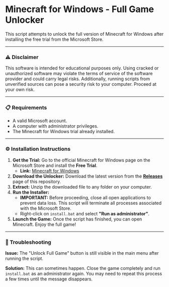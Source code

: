 # Minecraft for Windows - Full Game Unlocker

This script attempts to unlock the full version of Minecraft for Windows after installing the free trial from the Microsoft Store.

---

### **⚠️ Disclaimer**

This software is intended for educational purposes only. Using cracked or unauthorized software may violate the terms of service of the software provider and could carry legal risks. Additionally, running scripts from unverified sources can pose a security risk to your computer. Proceed at your own risk.

---

### **📋 Requirements**

- A valid Microsoft account.
- A computer with administrator privileges.
- The Minecraft for Windows trial already installed.

---

### **⚙️ Installation Instructions**

1.  **Get the Trial:** Go to the official Minecraft for Windows page on the Microsoft Store and install the **Free Trial**.
    - **Link:** [Minecraft for Windows](https://apps.microsoft.com/detail/9NBLGGH2JHXJ?hl=en-us&gl=IN)
2.  **Download the Unlocker:** Download the latest version from the [**Releases**](https://github.com/YOUR_USERNAME/YOUR_REPOSITORY/releases) page of this repository.
3.  **Extract:** Unzip the downloaded file to any folder on your computer.
4.  **Run the Installer:**
    - **IMPORTANT:** Before proceeding, close all open applications to prevent data loss. This script will terminate all processes associated with the Microsoft Store.
    - Right-click on `install.bat` and select **"Run as administrator"**.
5.  **Launch the Game:** Once the script has finished, you can open Minecraft. Enjoy the full game!

---

### **🤔 Troubleshooting**

**Issue:** The "Unlock Full Game" button is still visible in the main menu after running the script.

**Solution:** This can sometimes happen. Close the game completely and run `install.bat` as an administrator again. You may need to repeat this process a few times until the message disappears.
